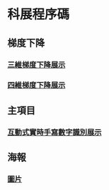 # 科展程序碼

## 梯度下降
### [三維梯度下降展示](https://github.com/KANNJIHNK/ANN-MNIST-VISION/blob/main/grad/grad-3d.py)
### [四維梯度下降展示](https://github.com/KANNJIHNK/ANN-MNIST-VISION/blob/main/grad/grad-4d.py)


## 主項目
### [互動式實時手寫數字識別展示](https://github.com/KANNJIHNK/ANN-MNIST-VISION/tree/main/MAIN)

## 海報
### [圖片](https://github.com/KANNJIHNK/ANN-MNIST-VISION/tree/main/%E6%B5%B7%E5%A0%B1)

